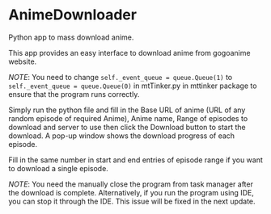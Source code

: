 # AnimeDownloader
Python app to mass download anime.

This app provides an easy interface to download anime from gogoanime website.

*NOTE*: You need to change `self._event_queue = queue.Queue(1)`  to  `self._event_queue = queue.Queue(0)` 
in mtTinker.py in mttinker package to ensure that the program runs correctly.

Simply run the python file and fill in the Base URL of anime (URL of any random episode of required Anime), Anime name, Range of episodes to download and server to use
then click the Download button to start the download.
A pop-up window shows the download progress of each episode.

Fill in the same number in start and end entries of episode range if you want to download a single episode.

*NOTE*: You need the manually close the program from task manager after the download is complete. 
        Alternatively, if you run the program using IDE, you can stop it through the IDE.
        This issue will be fixed in the next update.
